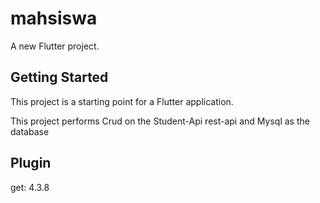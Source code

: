 # mahsiswa

A new Flutter project.

## Getting Started

This project is a starting point for a Flutter application.

This project performs Crud on the Student-Api rest-api and Mysql as the database

## Plugin

get: 4.3.8
